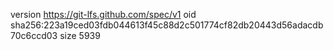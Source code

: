version https://git-lfs.github.com/spec/v1
oid sha256:223a19ced03fdb044613f45c88d2c501774cf82db20443d56adacdb70c6ccd03
size 5939
